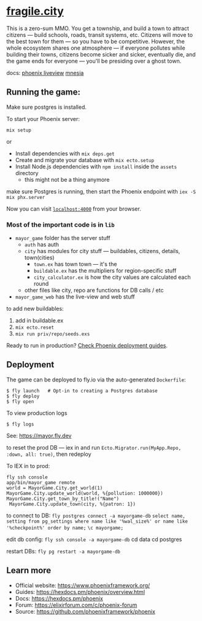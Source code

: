 # [fragile.city](https://www.fragile.city/)

This is a zero-sum MMO. You get a township, and build a town to attract citizens — build schools, roads, transit systems, etc. Citizens will move to the best town for them — so you have to be competitive. However, the whole ecosystem shares one atmosphere — if everyone pollutes while building their towns, citizens become sicker and sicker, eventually die, and the game ends for everyone — you'll be presiding over a ghost town.

docs:
[phoenix liveview](https://hexdocs.pm/phoenix_live_view/Phoenix.LiveView.html)
[mnesia](https://elixirschool.com/en/lessons/storage/mnesia)

## Running the game:

Make sure postgres is installed.

To start your Phoenix server:

`mix setup`

or

- Install dependencies with `mix deps.get`
- Create and migrate your database with `mix ecto.setup`
- Install Node.js dependencies with `npm install` inside the `assets` directory
  - this might not be a thing anymore

make sure Postgres is running, then start the Phoenix endpoint with `iex -S mix phx.server`

Now you can visit [`localhost:4000`](http://localhost:4000) from your browser.

### Most of the important code is in `lib`

- `mayor_game` folder has the server stuff
  - `auth` has auth
  - `city` has modules for city stuff — buildables, citizens, details, town(cities)
    - `town.ex` has town town — it's the
    - `buildable.ex` has the multipliers for region-specific stuff
    - `city_calculator.ex` is how the city values are calculated each round
  - other files like city, repo are functions for DB calls / etc
- `mayor_game_web` has the live-view and web stuff

to add new buildables:

1. add in buildable.ex
2. `mix ecto.reset`
3. `mix run priv/repo/seeds.exs`

Ready to run in production? [Check Phoenix deployment guides](https://hexdocs.pm/phoenix/deployment.html).

## Deployment

The game can be deployed to fly.io via the auto-generated `Dockerfile`:

```
$ fly launch   # Opt-in to creating a Postgres database
$ fly deploy
$ fly open
```

To view production logs

```
$ fly logs
```

See: https://mayor.fly.dev

to reset the prod DB — iex in and run `Ecto.Migrator.run(MyApp.Repo, :down, all: true)`, then redeploy

To IEX in to prod:

```
fly ssh console
app/bin/mayor_game remote
world = MayorGame.City.get_world(1)
MayorGame.City.update_world(world, %{pollution: 1000000})
MayorGame.City.get_town_by_title!("Name")
 MayorGame.City.update_town(city, %{patron: 1})

```

to connect to DB:
`fly postgres connect -a mayorgame-db`
`select name, setting from pg_settings where name like '%wal_size%' or name like '%checkpoint%' order by name;`
`\c mayorgame;`

edit db config:
`fly ssh console -a mayorgame-db`
cd data
cd postgres

restart DBs:
`fly pg restart -a mayorgame-db`

## Learn more

- Official website: https://www.phoenixframework.org/
- Guides: https://hexdocs.pm/phoenix/overview.html
- Docs: https://hexdocs.pm/phoenix
- Forum: https://elixirforum.com/c/phoenix-forum
- Source: https://github.com/phoenixframework/phoenix
